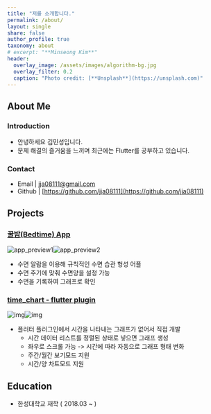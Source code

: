 ```yaml
---
title: "저를 소개합니다."
permalink: /about/
layout: single
share: false
author_profile: true
taxonomy: about
# excerpt: "**Minseong Kim**"
header:
  overlay_image: /assets/images/algorithm-bg.jpg
  overlay_filter: 0.2
  caption: "Photo credit: [**Unsplash**](https://unsplash.com)" 
---
```

## About Me
### Introduction 

- 안녕하세요 김민성입니다.
- 문제 해결의 즐거움을 느끼며 최근에는 Flutter를 공부하고 있습니다.

### Contact 

- Email | jja08111@gmail.com
- Github | [https://github.com/jja08111](https://github.com/jja08111)



## Projects

### [꿀밤(Bedtime) App](https://play.google.com/store/apps/details?id=io.github.jja08111.good_night_app)

![app_preview1](https://play-lh.googleusercontent.com/Kw_cAcsPbim_0Kw0Q_DmNLATKnja6HzaDJ_bNHT7bBKdm4SnGGSGFfFyaTky86x-7kw=w720-h310-rw)![app_preview2](https://play-lh.googleusercontent.com/3leFwdkkyufIO3-EJSmmCM3Q-kj-7eoQwE6TwFXlatpgwlcpSHBJUyrlsQZbcMUhLg=w720-h310-rw)

- 수면 알람을 이용해 규칙적인 수면 습관 형성 어플
- 수면 주기에 맞춰 수면양을 설정 가능
- 수면을 기록하여 그래프로 확인 

### [time_chart - flutter plugin](https://pub.dev/packages/time_chart)

![img](https://github.com/jja08111/time_chart/raw/main/assets/images/time_chart/weekly_time_chart.gif?raw=true)![img](https://github.com/jja08111/time_chart/raw/main/assets/images/time_chart/monthly_time_chart.gif?raw=true)

- 플러터 플러그인에서 시간을 나타내는 그래프가 없어서 직접 개발
  - 시간 데이터 리스트를 정렬된 상태로 넣으면 그래프 생성
  - 좌우로 스크롤 가능 -> 시간에 따라 자동으로 그래프 형태 변화
  - 주간/월간 보기모드 지원
  - 시간/양 차트모드 지원

## Education

  - 한성대학교 재학 ( 2018.03 ~ ) 
